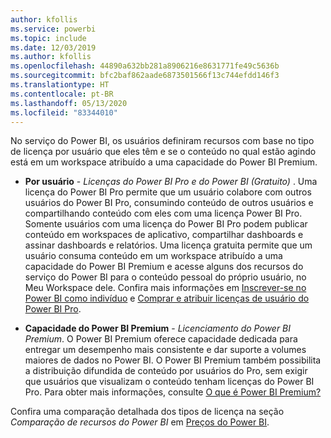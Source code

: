 ```yaml
---
author: kfollis
ms.service: powerbi
ms.topic: include
ms.date: 12/03/2019
ms.author: kfollis
ms.openlocfilehash: 44890a632bb281a8906216e8631771fe49c5636b
ms.sourcegitcommit: bfc2baf862aade6873501566f13c744efdd146f3
ms.translationtype: HT
ms.contentlocale: pt-BR
ms.lasthandoff: 05/13/2020
ms.locfileid: "83344010"
---
```

No serviço do Power BI, os usuários definiram recursos com base no tipo de licença por usuário que eles têm e se o conteúdo no qual estão agindo está em um workspace atribuído a uma capacidade do Power BI Premium.

* **Por usuário** - *Licenças do Power BI Pro e do Power BI (Gratuito)* . Uma licença do Power BI Pro permite que um usuário colabore com outros usuários do Power BI Pro, consumindo conteúdo de outros usuários e compartilhando conteúdo com eles com uma licença Power BI Pro. Somente usuários com uma licença do Power BI Pro podem publicar conteúdo em workspaces de aplicativo, compartilhar dashboards e assinar dashboards e relatórios. Uma licença gratuita permite que um usuário consuma conteúdo em um workspace atribuído a uma capacidade do Power BI Premium e acesse alguns dos recursos do serviço do Power BI para o conteúdo pessoal do próprio usuário, no Meu Workspace dele. Confira mais informações em [Inscrever-se no Power BI como indivíduo](../fundamentals/service-self-service-signup-for-power-bi.md) e [Comprar e atribuir licenças de usuário do Power BI Pro](../admin/service-admin-purchasing-power-bi-pro.md).

* **Capacidade do Power BI Premium** - *Licenciamento do Power BI Premium*. O Power BI Premium oferece capacidade dedicada para entregar um desempenho mais consistente e dar suporte a volumes maiores de dados no Power BI. O Power BI Premium também possibilita a distribuição difundida de conteúdo por usuários do Pro, sem exigir que usuários que visualizam o conteúdo tenham licenças do Power BI Pro. Para obter mais informações, consulte [O que é Power BI Premium?](../admin/service-premium-what-is.md)

Confira uma comparação detalhada dos tipos de licença na seção _Comparação de recursos do Power BI_ em [Preços do Power BI](https://powerbi.microsoft.com/pricing/).
